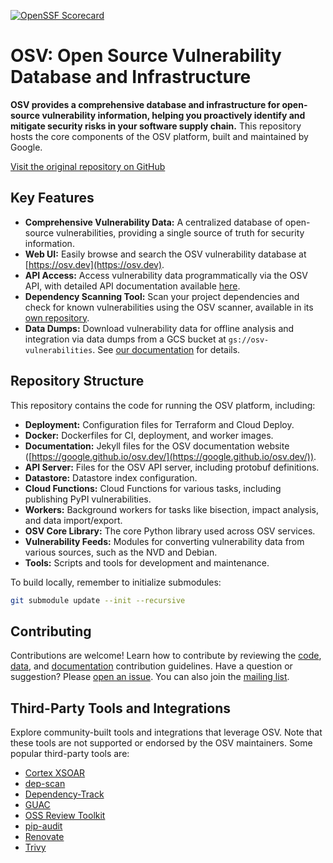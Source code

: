 [![OpenSSF Scorecard](https://api.securityscorecards.dev/projects/github.com/google/osv.dev/badge)](https://scorecard.dev/viewer/?uri=github.com/google/osv.dev)

# OSV: Open Source Vulnerability Database and Infrastructure

**OSV provides a comprehensive database and infrastructure for open-source vulnerability information, helping you proactively identify and mitigate security risks in your software supply chain.** This repository hosts the core components of the OSV platform, built and maintained by Google.

[Visit the original repository on GitHub](https://github.com/google/osv.dev)

## Key Features

*   **Comprehensive Vulnerability Data:** A centralized database of open-source vulnerabilities, providing a single source of truth for security information.
*   **Web UI:** Easily browse and search the OSV vulnerability database at [https://osv.dev](https://osv.dev).
*   **API Access:** Access vulnerability data programmatically via the OSV API, with detailed API documentation available [here](https://google.github.io/osv.dev/api/).
*   **Dependency Scanning Tool:** Scan your project dependencies and check for known vulnerabilities using the OSV scanner, available in its [own repository](https://github.com/google/osv-scanner).
*   **Data Dumps:** Download vulnerability data for offline analysis and integration via data dumps from a GCS bucket at `gs://osv-vulnerabilities`. See [our documentation](https://google.github.io/osv.dev/data/#data-dumps) for details.

## Repository Structure

This repository contains the code for running the OSV platform, including:

*   **Deployment:** Configuration files for Terraform and Cloud Deploy.
*   **Docker:** Dockerfiles for CI, deployment, and worker images.
*   **Documentation:** Jekyll files for the OSV documentation website ([https://google.github.io/osv.dev/](https://google.github.io/osv.dev/)).
*   **API Server:** Files for the OSV API server, including protobuf definitions.
*   **Datastore:** Datastore index configuration.
*   **Cloud Functions:** Cloud Functions for various tasks, including publishing PyPI vulnerabilities.
*   **Workers:** Background workers for tasks like bisection, impact analysis, and data import/export.
*   **OSV Core Library:** The core Python library used across OSV services.
*   **Vulnerability Feeds:** Modules for converting vulnerability data from various sources, such as the NVD and Debian.
*   **Tools:** Scripts and tools for development and maintenance.

To build locally, remember to initialize submodules:

```bash
git submodule update --init --recursive
```

## Contributing

Contributions are welcome! Learn how to contribute by reviewing the [code](CONTRIBUTING.md#contributing-code), [data](CONTRIBUTING.md#contributing-data), and [documentation](CONTRIBUTING.md#contributing-documentation) contribution guidelines.
Have a question or suggestion? Please [open an issue](https://github.com/google/osv.dev/issues). You can also join the [mailing list](https://groups.google.com/g/osv-discuss).

## Third-Party Tools and Integrations

Explore community-built tools and integrations that leverage OSV. Note that these tools are not supported or endorsed by the OSV maintainers. Some popular third-party tools are:

*   [Cortex XSOAR](https://github.com/demisto/content)
*   [dep-scan](https://github.com/AppThreat/dep-scan)
*   [Dependency-Track](https://github.com/DependencyTrack/dependency-track)
*   [GUAC](https://github.com/guacsec/guac)
*   [OSS Review Toolkit](https://github.com/oss-review-toolkit/ort)
*   [pip-audit](https://github.com/pypa/pip-audit)
*   [Renovate](https://github.com/renovatebot/renovate)
*   [Trivy](https://github.com/aquasecurity/trivy)